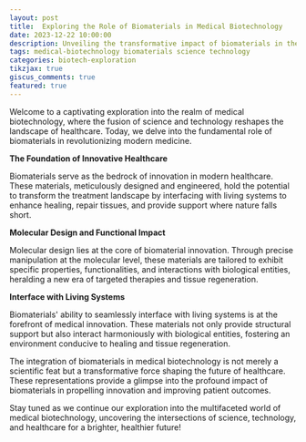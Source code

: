 ```yaml
---
layout: post
title:  Exploring the Role of Biomaterials in Medical Biotechnology
date: 2023-12-22 10:00:00
description: Unveiling the transformative impact of biomaterials in the realm of medical biotechnology.
tags: medical-biotechnology biomaterials science technology
categories: biotech-exploration
tikzjax: true
giscus_comments: true
featured: true
---
```

Welcome to a captivating exploration into the realm of medical biotechnology, where the fusion of science and technology reshapes the landscape of healthcare. Today, we delve into the fundamental role of biomaterials in revolutionizing modern medicine.

**The Foundation of Innovative Healthcare**

<script type="text/tikz">
\begin{tikzpicture}[scale=1.5]
    % Rod of Asclepius
    \draw[ultra thick, green] (0,0) -- (0,2.5);
    \draw[ultra thick, green] (0,1) arc (180:0:0.5);
    \draw[ultra thick, green] (1,1) arc (0:-180:0.5);
    \fill[green] (0,0) circle (0.15);
    
    % Medical Cross
    \draw[ultra thick, red] (3,0) -- (3,2);
    \draw[ultra thick, red] (2.5,0.5) rectangle (3.5,1.5);
    \fill[red] (3,0) circle (0.15);
    \fill[red] (3,2) circle (0.15);
    
    % Heart Symbol
    \draw[ultra thick, magenta] (6,0) arc (180:0:0.75);
    \draw[ultra thick, magenta] (6,0) to[out=90,in=0] (6.75,1) to[out=180,in=90] (6,2) to[out=270,in=180] (5.25,1) to[out=0,in=270] (6,0);
    
    % Plus Symbol
    \draw[ultra thick, blue] (9,1) circle (0.6);
    \draw[ultra thick, blue] (8.4,1) -- (9.6,1);
    \draw[ultra thick, blue] (8.9,0.5) -- (8.9,1.5);
    
    % Star of Life Symbol
    \draw[ultra thick, orange] (12,0) -- (11.5,2);
    \draw[ultra thick, orange] (11.5,2) -- (12.5,1);
    \draw[ultra thick, orange] (12.5,1) -- (11,1);
    \draw[ultra thick, orange] (11,1) -- (12,0);
    \draw[ultra thick, orange] (11.75,0) -- (11.75,2);
    
    % Caption
    \node at (0,-0.5) {Rod of Asclepius};
    \node at (3,-0.5) {Medical Cross};
    \node at (6,-0.5) {Heart Symbol};
    \node at (9,-0.5) {Plus Symbol};
    \node at (12,-0.5) {Star of Life};
\end{tikzpicture}
</script>


Biomaterials serve as the bedrock of innovation in modern healthcare. These materials, meticulously designed and engineered, hold the potential to transform the treatment landscape by interfacing with living systems to enhance healing, repair tissues, and provide support where nature falls short.


**Molecular Design and Functional Impact**

<script type="text/tikz">
\begin{tikzpicture}[scale=0.5]
    % DNA Backbone
    \draw[ultra thick] (0,0) -- (15,0);
    \draw[ultra thick] (0,2) -- (15,2);
    \draw[ultra thick] (0,-2) -- (15,-2);
    
    % DNA Bases
    \foreach \x/\base in {1/A, 3/T, 5/C, 7/G, 9/G, 11/C, 13/T}{
        \node at (\x,0) {\base};
    }
    
    % Connecting lines for hydrogen bonds
    \draw[dashed] (1,0.1) -- (1,1.5);
    \draw[dashed] (3,0.1) -- (3,1.5);
    \draw[dashed] (5,0.1) -- (5,1.5);
    \draw[dashed] (7,0.1) -- (7,1.5);
    \draw[dashed] (9,0.1) -- (9,1.5);
    \draw[dashed] (11,0.1) -- (11,1.5);
    \draw[dashed] (13,0.1) -- (13,1.5);
    
    % Highlighting hydrogen bonds
    \foreach \x in {1,3,5,7,9,11,13}{
        \fill[blue] (\x,0.1) circle (0.1);
        \fill[blue] (\x,1.5) circle (0.1);
    }
    
    % DNA Helix
    \draw[ultra thick, red] (0,0) to[out=70,in=110] (15,0);
    \draw[ultra thick, red] (0,2) to[out=-70,in=-110] (15,2);
    \draw[ultra thick, red] (0,-2) to[out=70,in=110] (15,-2);
\end{tikzpicture}
</script>


Molecular design lies at the core of biomaterial innovation. Through precise manipulation at the molecular level, these materials are tailored to exhibit specific properties, functionalities, and interactions with biological entities, heralding a new era of targeted therapies and tissue regeneration.


**Interface with Living Systems**

<script type="text/tikz">
\begin{tikzpicture}
    % Visualizing the interface of biomaterials with living systems
    \foreach \x/\y/\c in {0/0/orange, 1/0.5/orange, 2/0/orange, 0/-0.2/orange, 1/0.3/orange, 2/-0.2/orange, 0/-0.4/orange, 1/0.1/orange, 2/-0.4/orange, 0/-0.6/orange, 1/-0.1/orange, 2/-0.6/orange, 0/-0.8/orange, 1/-0.3/orange, 2/-0.8/orange}{
        \fill[\c] (\x,\y) circle (0.05);
    }
    % Adding a label for clarity
    \node at (1, 1) {\textbf{Biomaterial Interface}};
    % Adding some connecting lines
    \draw[orange, ultra thick] (0,0) -- (1,0.5) -- (2,0);
    \draw[orange, ultra thick] (0,-0.2) -- (1,0.3) -- (2,-0.2);
    \draw[orange, ultra thick] (0,-0.4) -- (1,0.1) -- (2,-0.4);
    \draw[orange, ultra thick] (0,-0.6) -- (1,-0.1) -- (2,-0.6);
    \draw[orange, ultra thick] (0,-0.8) -- (1,-0.3) -- (2,-0.8);
\end{tikzpicture}
</script>



Biomaterials' ability to seamlessly interface with living systems is at the forefront of medical innovation. These materials not only provide structural support but also interact harmoniously with biological entities, fostering an environment conducive to healing and tissue regeneration.

The integration of biomaterials in medical biotechnology is not merely a scientific feat but a transformative force shaping the future of healthcare. These representations provide a glimpse into the profound impact of biomaterials in propelling innovation and improving patient outcomes.

Stay tuned as we continue our exploration into the multifaceted world of medical biotechnology, uncovering the intersections of science, technology, and healthcare for a brighter, healthier future!
